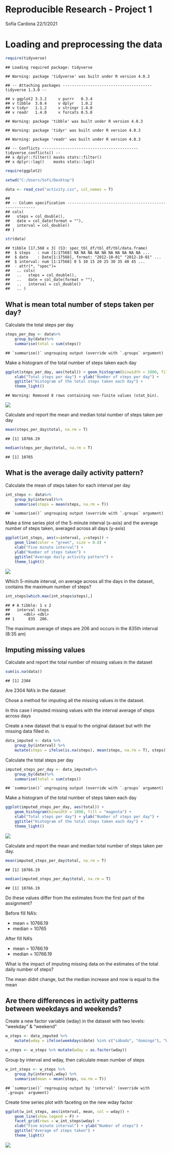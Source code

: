 Reproducible Research - Project 1
================
Sofía Cardona
22/1/2021

# Loading and preprocessing the data

``` r
require(tidyverse)
```

    ## Loading required package: tidyverse

    ## Warning: package 'tidyverse' was built under R version 4.0.3

    ## -- Attaching packages --------------------------------------- tidyverse 1.3.0 --

    ## v ggplot2 3.3.2     v purrr   0.3.4
    ## v tibble  3.0.4     v dplyr   1.0.2
    ## v tidyr   1.1.2     v stringr 1.4.0
    ## v readr   1.4.0     v forcats 0.5.0

    ## Warning: package 'tibble' was built under R version 4.0.3

    ## Warning: package 'tidyr' was built under R version 4.0.3

    ## Warning: package 'readr' was built under R version 4.0.3

    ## -- Conflicts ------------------------------------------ tidyverse_conflicts() --
    ## x dplyr::filter() masks stats::filter()
    ## x dplyr::lag()    masks stats::lag()

``` r
require(ggplot2)

setwd("C:/Users/Sofi/Desktop")

data <- read_csv("activity.csv", col_names = T)
```

    ## 
    ## -- Column specification --------------------------------------------------------
    ## cols(
    ##   steps = col_double(),
    ##   date = col_date(format = ""),
    ##   interval = col_double()
    ## )

``` r
str(data)
```

    ## tibble [17,568 x 3] (S3: spec_tbl_df/tbl_df/tbl/data.frame)
    ##  $ steps   : num [1:17568] NA NA NA NA NA NA NA NA NA NA ...
    ##  $ date    : Date[1:17568], format: "2012-10-01" "2012-10-01" ...
    ##  $ interval: num [1:17568] 0 5 10 15 20 25 30 35 40 45 ...
    ##  - attr(*, "spec")=
    ##   .. cols(
    ##   ..   steps = col_double(),
    ##   ..   date = col_date(format = ""),
    ##   ..   interval = col_double()
    ##   .. )

## What is mean total number of steps taken per day?

Calculate the total steps per day

``` r
steps_per_day <- data%>% 
    group_by(date)%>%
    summarise(total = sum(steps))
```

    ## `summarise()` ungrouping output (override with `.groups` argument)

Make a histogram of the total number of steps taken each day

``` r
ggplot(steps_per_day, aes(total)) + geom_histogram(binwidth = 1000, fill = "skyblue") +
    xlab("Total steps per day") + ylab("Number of steps per day") +
    ggtitle("Histogram of the total steps taken each day") +
    theme_light()
```

    ## Warning: Removed 8 rows containing non-finite values (stat_bin).

![](Reproducible-Research---Project-1_files/figure-gfm/unnamed-chunk-3-1.png)<!-- -->

Calculate and report the mean and median total number of steps taken per
day

``` r
mean(steps_per_day$total, na.rm = T) 
```

    ## [1] 10766.19

``` r
median(steps_per_day$total, na.rm = T) 
```

    ## [1] 10765

## What is the average daily activity pattern?

Calculate the mean of steps taken for each interval per day

``` r
int_steps <- data%>%
    group_by(interval)%>%
    summarise(steps = mean(steps, na.rm = T))
```

    ## `summarise()` ungrouping output (override with `.groups` argument)

Make a time series plot of the 5-minute interval (x-axis) and the
average number of steps taken, averaged across all days (y-axis)

``` r
ggplot(int_steps, aes(x=interval, y=steps)) +
    geom_line(color = "green", size = 0.8) +
    xlab("Five minute interval") +
    ylab("Number of steps taken") +
    ggtitle("Average daily activity pattern") +
    theme_light()
```

![](Reproducible-Research---Project-1_files/figure-gfm/unnamed-chunk-6-1.png)<!-- -->

Which 5-minute interval, on average across all the days in the dataset,
contains the maximum number of steps?

``` r
int_steps[which.max(int_steps$steps),]
```

    ## # A tibble: 1 x 2
    ##   interval steps
    ##      <dbl> <dbl>
    ## 1      835  206.

The maximum average of steps are 206 and occurs in the 835th interval
(8:35 am)

## Imputing missing values

Calculate and report the total number of missing values in the dataset

``` r
sum(is.na(data))
```

    ## [1] 2304

Are 2304 NA’s in the dataset

Chose a method for imputing all the missing values in the dataset.

In this case I imputed missing values with the interval average of steps
across days

Create a new dataset that is equal to the original dataset but with the
missing data filled in.

``` r
data_imputed <- data %>%
    group_by(interval) %>%
    mutate(steps = ifelse(is.na(steps), mean(steps, na.rm = T), steps))
```

Calculate the total steps per day

``` r
imputed_steps_per_day <- data_imputed%>% 
    group_by(date)%>%
    summarise(total = sum(steps))
```

    ## `summarise()` ungrouping output (override with `.groups` argument)

Make a histogram of the total number of steps taken each day

``` r
ggplot(imputed_steps_per_day, aes(total)) +
    geom_histogram(binwidth = 1000, fill = "magenta") +
    xlab("Total steps per day") + ylab("Number of steps per day") +
    ggtitle("Histogram of the total steps taken each day") +
    theme_light()
```

![](Reproducible-Research---Project-1_files/figure-gfm/unnamed-chunk-11-1.png)<!-- -->

Calculate and report the mean and median total number of steps taken per
day.

``` r
mean(imputed_steps_per_day$total, na.rm = T) 
```

    ## [1] 10766.19

``` r
median(imputed_steps_per_day$total, na.rm = T) 
```

    ## [1] 10766.19

Do these values differ from the estimates from the first part of the
assignment?

Before fill NA’s:

  - mean = 10766.19
  - median = 10765

After fill NA’s

  - mean = 10766.19
  - median = 10766.19

What is the impact of imputing missing data on the estimates of the
total daily number of steps?

The mean didnt change, but the median increase and now is equal to the
mean

## Are there differences in activity patterns between weekdays and weekends?

Create a new factor variable (wday) in the dataset with two levels:
“weekday” & “weekend”

``` r
w_steps <- data_imputed %>%
    mutate(wday = ifelse(weekdays(date) %in% c("sábado", "domingo"), "Weekend", "Weekday" ))

w_steps <- w_steps %>% mutate(wday = as.factor(wday))
```

Group by interval and wday, then calculate mean number of steps

``` r
w_int_steps <- w_steps %>% 
    group_by(interval,wday) %>%
    summarise(mean = mean(steps, na.rm = T))
```

    ## `summarise()` regrouping output by 'interval' (override with `.groups` argument)

Create time series plot with faceting on the new wday factor

``` r
ggplot(w_int_steps, aes(interval, mean, col = wday)) + 
    geom_line(show.legend = F) +
    facet_grid(rows = w_int_steps$wday) +
    xlab("Five minute interval") + ylab("Number of steps") +
    ggtitle("Average of steps taken") +
    theme_light()
```

![](Reproducible-Research---Project-1_files/figure-gfm/unnamed-chunk-15-1.png)<!-- -->
